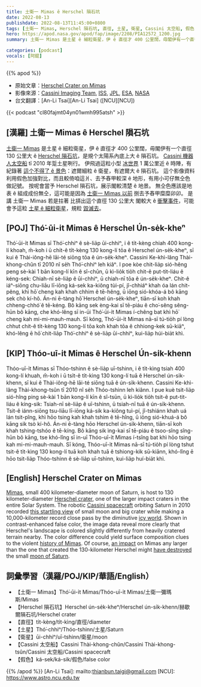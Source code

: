 ```yaml
---
title: 土衛一 Mimas ê Herschel 隕石坑
date: 2022-08-13
publishdate: 2022-08-13T11:45:00+0800
tags: [土衛一 Mimas, Herschel 隕石坑, 直徑, 土星, 衛星, Cassini 太空船, 假色]
hero: https://apod.nasa.gov/apod/fap/image/2208/PIA12572_1200.jpg
summary: 土衛一 Mimas 是土星 ê 細粒衛星，伊 ê 直徑才 400 公里闊，毋閣伊有一个直徑 130 公里闊 ê Herschel 隕石坑，是規个太陽系內底上大 ê 隕石坑。

categories: [podcast]
vocals: [阿錕]
---
```


{{% apod %}}

- 原始文章：[Herschel Crater on Mimas](https://apod.nasa.gov/apod/ap220813.html)
- 影像來源：[Cassini Imaging Team](http://ciclops.org/), [ISS]( http://ciclops.org/iss/iss.php), [JPL](http://www.jpl.nasa.gov/), [ESA](http://www.esa.int/), [NASA](http://www.nasa.gov/)
- 台文翻譯：[An-Li Tsai][An-Li Tsai] ([NCU][NCU])

{{< podcast "cl80fajmt04yn01wmh995atsh" >}}

## [漢羅] 土衛一 Mimas ê Herschel 隕石坑
[土衛一 Mimas][Mimas] 是土星 ê 細粒衛星，伊 ê 直徑才 400 公里闊，毋閣伊有一个直徑 130 公里大 ê [Herschel 隕石坑][Herschel crater]，是規个太陽系內底上大 ê 隕石坑。
[Cassini 機器人太空船][Cassini spacecraft] tī 2010 年踅土星咧行。
伊飛過這粒小型 [冰世界][icy world] 1 萬公里近 ê 時陣，有紀錄著 [這个不得了 ê 景色][this startling view]：遮爾細粒 ê 衛星，有遮爾大 ê 隕石坑。
這个影像資料利用假色加強對比，而且較倚咱這爿、去予舂甲較深 ê 地形，有用小可仔無仝色做記號。
按呢會當予 Herschel 隕石坑，展示閣較清楚 ê 地景。
無仝色應該是地表 ê 組成成份無仝，這可能是因為 [土衛一 Mimas 以前][history of Mimas] 捌去予舂甲糜糜卯卯。
是講 土衛一 Mimas 若是拄著 比挵出這个直徑 130 公里大 閣較大 ê [衝擊事件][an impact]，可能會予這粒 [土星 ê 細粒衛星][moon of Saturn]，規粒 [毀滅去][have destroyed]。

## [POJ] Thó͘-ūi-i̍t Mimas ê Herschel Ún-se̍k-kheⁿ
Thó͘-ūi-i̍t Mimas sī Thó͘-chhiⁿ ê sè-lia̍p ūi-chhiⁿ, i ê ti̍t-kèng chiah 400 kong-lí khoah, m̄-koh i ū chi̍t-ê ti̍t-kèng 130 kong-lí tōa ê Herschel ún-se̍k-kheⁿ, sī kui ê Thài-iông-hē lāi-té siōng tōa ê ún-se̍k-kheⁿ.
Cassini Ke-khì-lâng Thài-khong-chûn tī 2010 nî se̍h Thó͘-chhiⁿ leh kiâⁿ.
I poe kòe chit-lia̍p sió-hêng peng sè-kài 1 bān kong-lí kīn ê sî-chūn, ū kì-lio̍k tio̍h chit-ê put-tit-liáu ê kéng-sek:
Chiah-nī sè-lia̍p ê ūi-chhiⁿ, ū chiah-nī tōa ê ún-se̍k-kheⁿ.
Chit-ê iáⁿ-siōng chu-liāu lī-iōng ká-sek ka-kiông tùi-pí, jî-chhiáⁿ khah óa lán chit-pêng, khì hō͘ cheng kah khah chhim ê tē-hêng, ū iōng sió-khóa-á bô kāng sek chò kí-hô.
Án-ni ē-tàng hō͘ Herschel ún-se̍k-kheⁿ, tiān-sī koh khah chheng-chhó͘ ê tē-kéng.
Bô kāng sek èng-kai sī tē-piáu ê cho͘-sêng sêng-hūn bô kāng, che khó-lêng sī in-ūi Thó͘-ūi-i̍t Mimas í-chêng bat khì hō͘ cheng kah mi-mi-mauh-mauh.
Sī kóng, Thó͘-ūi-i̍t Mimas nā-sī tú-tio̍h pí lòng chhut chit-ê ti̍t-kèng 130 kong-lí tōa koh khah tōa ê chhiong-kek sū-kiāⁿ, khó-lêng ē hō͘ chit-lia̍p Thó͘-chhiⁿ ê sè-lia̍p ūi-chhiⁿ, kui-lia̍p húi-bia̍t khì.

## [KIP] Thóo-uī-i̍t Mimas ê Herschel Ún-si̍k-khenn
Thóo-uī-i̍t Mimas sī Thóo-tshinn ê sè-lia̍p uī-tshinn, i ê ti̍t-kìng tsiah 400 kong-lí khuah, m̄-koh i ū tsi̍t-ê ti̍t-kìng 130 kong-lí tuā ê Herschel ún-si̍k-khenn, sī kui ê Thài-iông-hē lāi-té siōng tuā ê ún-si̍k-khenn.
Cassini Ke-khì-lâng Thài-khong-tsûn tī 2010 nî se̍h Thóo-tshinn leh kiânn.
I pue kuè tsit-lia̍p sió-hîng ping sè-kài 1 bān kong-lí kīn ê sî-tsūn, ū kì-lio̍k tio̍h tsit-ê put-tit-liáu ê kíng-sik:
Tsiah-nī sè-lia̍p ê uī-tshinn, ū tsiah-nī tuā ê ún-si̍k-khenn.
Tsit-ê iánn-siōng tsu-liāu lī-iōng ká-sik ka-kiông tuì-pí, jî-tshiánn khah uá lán tsit-pîng, khì hōo tsing kah khah tshim ê tē-hîng, ū iōng sió-khuá-á bô kāng sik tsò kí-hô.
Án-ni ē-tàng hōo Herschel ún-si̍k-khenn, tiān-sī koh khah tshing-tshóo ê tē-kíng.
Bô kāng sik ìng-kai sī tē-piáu ê tsoo-sîng sîng-hūn bô kāng, tse khó-lîng sī in-uī Thóo-uī-i̍t Mimas í-tsîng bat khì hōo tsing kah mi-mi-mauh-mauh.
Sī kóng, Thóo-uī-i̍t Mimas nā-sī tú-tio̍h pí lòng tshut tsit-ê ti̍t-kìng 130 kong-lí tuā koh khah tuā ê tshiong-kik sū-kiānn, khó-lîng ē hōo tsit-lia̍p Thóo-tshinn ê sè-lia̍p uī-tshinn, kui-lia̍p huí-bia̍t khì.

## [English] Herschel Crater on Mimas

[Mimas][Mimas], small 400 kilometer-diameter moon of Saturn, is host to 130 kilometer-diameter [Herschel crater][Herschel crater], one of the larger impact craters in the entire Solar System.
The robotic [Cassini spacecraft][Cassini spacecraft] orbiting Saturn in 2010 recorded [this startling view][this startling view] of small moon and big crater while making a 10,000-kilometer record close pass by the diminutive [icy world][icy world].
Shown in contrast-enhanced false color, the image data reveal more clearly that Herschel's landscape is colored slightly differently from heavily cratered terrain nearby.
The color difference could yield surface composition clues to the violent [history of Mimas][history of Mimas].
Of course, [an impact][an impact] on Mimas any larger than the one that created the 130-kilometer Herschel might [have destroyed][have destroyed] the small [moon of Saturn][moon of Saturn].

## 詞彙學習（漢羅/POJ/KIP/華語/English）
- 【土衛一 Mimas】Thó͘-ūi-i̍t Mimas/Thóo-uī-i̍t Mimas/土衛一彌瑪斯/Mimas
- 【Herschel 隕石坑】Herschel ún-se̍k-kheⁿ/Herschel ún-si̍k-khenn/赫歇爾隕石坑/Herschel crater
- 【直徑】ti̍t-kèng/ti̍t-kìng/直徑/diameter
- 【土星】Thó͘-chhiⁿ/Thóo-tshinn/土星/Saturn
- 【衛星】ūi-chhiⁿ/uī-tshinn/衛星/moon
- 【Cassini 太空船】Cassini Thài-khong-chûn/Cassini Thài-khong-tsûn/Cassini 太空船/Cassini spacecraft
- 【假色】ká-sek/ká-sik/假色/false color


{{% /apod %}}
[An-Li Tsai]: mailto:thianbun.taigi@gmail.com
[NCU]: https://www.astro.ncu.edu.tw

[copyright]: https://apod.nasa.gov/apod/fap/lib/about_apod.html#srapply

[Mimas]:https://solarsystem.nasa.gov/moons/saturn-moons/mimas/in-depth/
[Herschel crater]:http://en.wikipedia.org/wiki/Herschel_%28crater_on_Mimas%29
[Cassini spacecraft]:https://www.nasa.gov/mission_pages/cassini/main/index.html
[this startling view]:http://photojournal.jpl.nasa.gov/catalog/PIA12572
[icy world]:http://www.youtube.com/watch?v=CwWBZFIBkr0
[history of Mimas]:https://en.wikipedia.org/wiki/Mimas_(moon)
[an impact]:http://en.wikipedia.org/wiki/Impact_crater
[have destroyed]:https://en.wikipedia.org/wiki/Mimas_(moon)#In_popular_culture
[moon of Saturn]:https://en.wikipedia.org/wiki/Moons_of_Saturn
